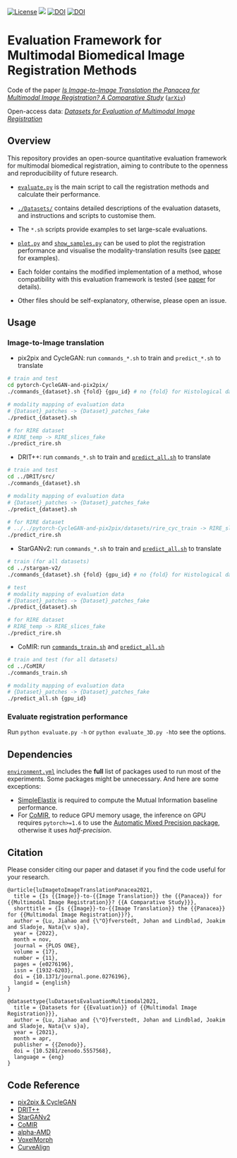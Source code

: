 [![License](https://img.shields.io/badge/license-MIT-green?style=flat)](./LICENSE) [![](https://img.shields.io/badge/python-3.6+-blue.svg?style=flat)](https://www.python.org/download/releases/3.6.0/) [![DOI](https://img.shields.io/badge/DOI-10.1371%2Fjournal.pone.0276196-%23CE00A8?style=flat)](https://doi.org/10.1371/journal.pone.0276196) [![DOI](https://zenodo.org/badge/DOI/10.5281/zenodo.5557568.svg)](https://doi.org/10.5281/zenodo.5557568)

# Evaluation Framework for Multimodal Biomedical Image Registration Methods

Code of the paper *[Is Image-to-Image Translation the Panacea for Multimodal Image Registration? A Comparative Study](https://doi.org/10.1371/journal.pone.0276196)*
([`arXiv`](https://arxiv.org/abs/2103.16262))

Open-access data: *[Datasets for Evaluation of Multimodal Image Registration](https://zenodo.org/record/5557568)*

## Overview

This repository provides an open-source quantitative evaluation framework for multimodal biomedical registration, aiming to contribute to the openness and reproducibility of future research.

- [`evaluate.py`](./evaluate.py) is the main script to call the registration methods and calculate their performance.

- [`./Datasets/`](./Datasets/) contains detailed descriptions of the evaluation datasets, and instructions and scripts to customise them.
- The `*.sh` scripts provide examples to set large-scale evaluations.
- [`plot.py`](./plot.py) and [`show_samples.py`](show_samples.py) can be used to plot the registration performance and visualise the modality-translation results (see [paper](https://arxiv.org/abs/2103.16262) for examples).
- Each folder contains the modified implementation of a method, whose compatibility with this evaluation framework is tested (see [paper](https://arxiv.org/abs/2103.16262) for details).
- Other files should be self-explanatory, otherwise, please open an issue.

## Usage

### Image-to-Image translation

- pix2pix and CycleGAN: run `commands_*.sh` to train and `predict_*.sh` to translate

```bash
# train and test 
cd pytorch-CycleGAN-and-pix2pix/
./commands_{dataset}.sh {fold} {gpu_id} # no {fold} for Histological data

# modality mapping of evaluation data
# {Dataset}_patches -> {Dataset}_patches_fake
./predict_{dataset}.sh

# for RIRE dataset
# RIRE_temp -> RIRE_slices_fake
./predict_rire.sh
```

- DRIT++: run `commands_*.sh` to train and [`predict_all.sh`](./DRIT/src/predict_all.sh) to translate

```bash
# train and test 
cd ../DRIT/src/
./commands_{dataset}.sh

# modality mapping of evaluation data
# {Dataset}_patches -> {Dataset}_patches_fake
./predict_{dataset}.sh

# for RIRE dataset
# ../../pytorch-CycleGAN-and-pix2pix/datasets/rire_cyc_train -> RIRE_slices_fake
./predict_rire.sh
```

- StarGANv2: run `commands_*.sh` to train and [`predict_all.sh`](./stargan-v2/predict_all.sh) to translate

```bash
# train (for all datasets)
cd ../stargan-v2/
./commands_{dataset}.sh {fold} {gpu_id} # no {fold} for Histological data

# test
# modality mapping of evaluation data
# {Dataset}_patches -> {Dataset}_patches_fake
./predict_{dataset}.sh

# for RIRE dataset
# RIRE_temp -> RIRE_slices_fake
./predict_rire.sh
```

- CoMIR: run [`commands_train.sh`](./CoMIR/commands_train.sh) and [`predict_all.sh`](./CoMIR/predict_all.sh)

```bash
# train and test (for all datasets)
cd ../CoMIR/
./commands_train.sh

# modality mapping of evaluation data
# {Dataset}_patches -> {Dataset}_patches_fake
./predict_all.sh {gpu_id}
```

### Evaluate registration performance

Run  `python evaluate.py -h` or `python evaluate_3D.py -h`to see the options.



## Dependencies

[`environment.yml`](./environment.yml) includes the **full** list of packages used to run most of the experiments. Some packages might be unnecessary. And here are some exceptions:

* [SimpleElastix](https://simpleelastix.github.io/) is required to compute the Mutual Information baseline performance. 
* For [CoMIR](https://github.com/MIDA-group/CoMIR), to reduce GPU memory usage, the inference on GPU requires `pytorch>=1.6` to use the [Automatic Mixed Precision package](https://pytorch.org/docs/stable/amp.html), otherwise it uses *half-precision*.


## Citation

Please consider citing our paper and dataset if you find the code useful for your research.
```
@article{luImagetoImageTranslationPanacea2021,
  title = {Is {{Image}}-to-{{Image Translation}} the {{Panacea}} for {{Multimodal Image Registration}}? {{A Comparative Study}}},
  shorttitle = {Is {{Image}}-to-{{Image Translation}} the {{Panacea}} for {{Multimodal Image Registration}}?},
  author = {Lu, Jiahao and {\"O}fverstedt, Johan and Lindblad, Joakim and Sladoje, Nata{\v s}a},
  year = {2022},
  month = nov,
  journal = {PLOS ONE},
  volume = {17},
  number = {11},
  pages = {e0276196},
  issn = {1932-6203},
  doi = {10.1371/journal.pone.0276196},
  langid = {english}
}

@datasettype{luDatasetsEvaluationMultimodal2021,
  title = {Datasets for {{Evaluation}} of {{Multimodal Image Registration}}},
  author = {Lu, Jiahao and {\"O}fverstedt, Johan and Lindblad, Joakim and Sladoje, Nata{\v s}a},
  year = {2021},
  month = apr,
  publisher = {{Zenodo}},
  doi = {10.5281/zenodo.5557568},
  language = {eng}
}
```

## Code Reference

- [pix2pix & CycleGAN](https://github.com/junyanz/pytorch-CycleGAN-and-pix2pix)
- [DRIT++](https://github.com/HsinYingLee/DRIT) 
- [StarGANv2](https://github.com/clovaai/stargan-v2)
- [CoMIR](https://github.com/MIDA-group/CoMIR)
- [alpha-AMD](https://github.com/MIDA-group/py_alpha_amd_release)
- [VoxelMorph](https://github.com/voxelmorph/voxelmorph/tree/6bc2e0cfe69e46626421c071a677e42acaadcbbd)
- [CurveAlign](https://github.com/uw-loci/shg_he_registration)

